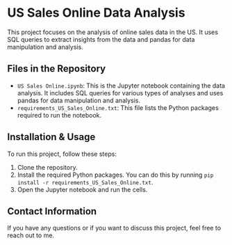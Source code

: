 
# US Sales Online Data Analysis

This project focuses on the analysis of online sales data in the US. It uses SQL queries to extract insights from the data and pandas for data manipulation and analysis.

## Files in the Repository

- `US Sales Online.ipynb`: This is the Jupyter notebook containing the data analysis. It includes SQL queries for various types of analyses and uses pandas for data manipulation and analysis.
- `requirements_US_Sales_Online.txt`: This file lists the Python packages required to run the notebook.

## Installation & Usage

To run this project, follow these steps:

1. Clone the repository.
2. Install the required Python packages. You can do this by running `pip install -r requirements_US_Sales_Online.txt`.
3. Open the Jupyter notebook and run the cells.

## Contact Information

If you have any questions or if you want to discuss this project, feel free to reach out to me.

